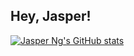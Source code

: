 ## Hey, Jasper!
[![Jasper Ng's GitHub stats](https://github-readme-stats.vercel.app/api?username=JasperNg)](https://github.com/JasperNg/github-readme-stats)
